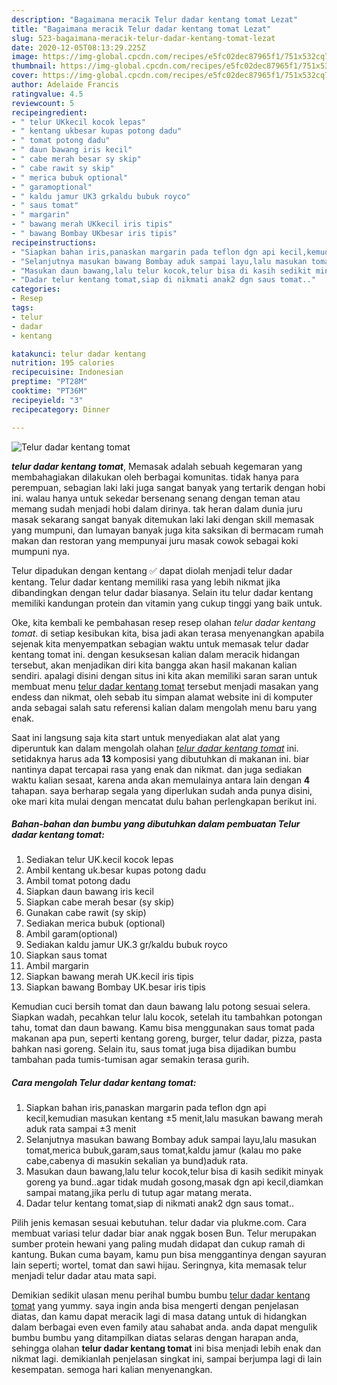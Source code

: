 ```yaml
---
description: "Bagaimana meracik Telur dadar kentang tomat Lezat"
title: "Bagaimana meracik Telur dadar kentang tomat Lezat"
slug: 523-bagaimana-meracik-telur-dadar-kentang-tomat-lezat
date: 2020-12-05T08:13:29.225Z
image: https://img-global.cpcdn.com/recipes/e5fc02dec87965f1/751x532cq70/telur-dadar-kentang-tomat-foto-resep-utama.jpg
thumbnail: https://img-global.cpcdn.com/recipes/e5fc02dec87965f1/751x532cq70/telur-dadar-kentang-tomat-foto-resep-utama.jpg
cover: https://img-global.cpcdn.com/recipes/e5fc02dec87965f1/751x532cq70/telur-dadar-kentang-tomat-foto-resep-utama.jpg
author: Adelaide Francis
ratingvalue: 4.5
reviewcount: 5
recipeingredient:
- " telur UKkecil kocok lepas"
- " kentang ukbesar kupas potong dadu"
- " tomat potong dadu"
- " daun bawang iris kecil"
- " cabe merah besar sy skip"
- " cabe rawit sy skip"
- " merica bubuk optional"
- " garamoptional"
- " kaldu jamur UK3 grkaldu bubuk royco"
- " saus tomat"
- " margarin"
- " bawang merah UKkecil iris tipis"
- " bawang Bombay UKbesar iris tipis"
recipeinstructions:
- "Siapkan bahan iris,panaskan margarin pada teflon dgn api kecil,kemudian masukan kentang ±5 menit,lalu masukan bawang merah aduk rata sampai ±3 menit"
- "Selanjutnya masukan bawang Bombay aduk sampai layu,lalu masukan tomat,merica bubuk,garam,saus tomat,kaldu jamur (kalau mo pake cabe,cabenya di masukin sekalian ya bund)aduk rata."
- "Masukan daun bawang,lalu telur kocok,telur bisa di kasih sedikit minyak goreng ya bund..agar tidak mudah gosong,masak dgn api kecil,diamkan sampai matang,jika perlu di tutup agar matang merata."
- "Dadar telur kentang tomat,siap di nikmati anak2 dgn saus tomat.."
categories:
- Resep
tags:
- telur
- dadar
- kentang

katakunci: telur dadar kentang 
nutrition: 195 calories
recipecuisine: Indonesian
preptime: "PT28M"
cooktime: "PT36M"
recipeyield: "3"
recipecategory: Dinner

---
```



![Telur dadar kentang tomat](https://img-global.cpcdn.com/recipes/e5fc02dec87965f1/751x532cq70/telur-dadar-kentang-tomat-foto-resep-utama.jpg)

<b><i>telur dadar kentang tomat</i></b>, Memasak adalah sebuah kegemaran yang membahagiakan dilakukan oleh berbagai komunitas. tidak hanya para perempuan, sebagian laki laki juga sangat banyak yang tertarik dengan hobi ini. walau hanya untuk sekedar bersenang senang dengan teman atau memang sudah menjadi hobi dalam dirinya. tak heran dalam dunia juru masak sekarang sangat banyak ditemukan laki laki dengan skill memasak yang mumpuni, dan lumayan banyak juga kita saksikan di bermacam rumah makan dan restoran yang mempunyai juru masak cowok sebagai koki mumpuni nya.

Telur dipadukan dengan kentang ✅ dapat diolah menjadi telur dadar kentang. Telur dadar kentang memiliki rasa yang lebih nikmat jika dibandingkan dengan telur dadar biasanya. Selain itu telur dadar kentang memiliki kandungan protein dan vitamin yang cukup tinggi yang baik untuk.

Oke, kita kembali ke pembahasan resep resep olahan <i>telur dadar kentang tomat</i>. di setiap kesibukan kita, bisa jadi akan terasa menyenangkan apabila sejenak kita menyempatkan sebagian waktu untuk memasak telur dadar kentang tomat ini. dengan kesuksesan kalian dalam meracik hidangan tersebut, akan menjadikan diri kita bangga akan hasil makanan kalian sendiri. apalagi disini dengan situs ini kita akan memiliki saran saran untuk membuat menu <u>telur dadar kentang tomat</u> tersebut menjadi masakan yang endess dan nikmat, oleh sebab itu simpan alamat website ini di komputer anda sebagai salah satu referensi kalian dalam mengolah menu baru yang enak.


Saat ini langsung saja kita start untuk menyediakan alat alat yang diperuntuk kan dalam mengolah olahan <u><i>telur dadar kentang tomat</i></u> ini. setidaknya harus ada <b>13</b> komposisi yang dibutuhkan di makanan ini. biar nantinya dapat tercapai rasa yang enak dan nikmat. dan juga sediakan waktu kalian sesaat, karena anda akan memulainya antara lain dengan <b>4</b> tahapan. saya berharap segala yang diperlukan sudah anda punya disini, oke mari kita mulai dengan mencatat dulu bahan perlengkapan berikut ini.

<!--inarticleads1-->

##### Bahan-bahan dan bumbu yang dibutuhkan dalam pembuatan Telur dadar kentang tomat:

1. Sediakan  telur UK.kecil kocok lepas
1. Ambil  kentang uk.besar kupas potong dadu
1. Ambil  tomat potong dadu
1. Siapkan  daun bawang iris kecil
1. Siapkan  cabe merah besar (sy skip)
1. Gunakan  cabe rawit (sy skip)
1. Sediakan  merica bubuk (optional)
1. Ambil  garam(optional)
1. Sediakan  kaldu jamur UK.3 gr/kaldu bubuk royco
1. Siapkan  saus tomat
1. Ambil  margarin
1. Siapkan  bawang merah UK.kecil iris tipis
1. Siapkan  bawang Bombay UK.besar iris tipis


Kemudian cuci bersih tomat dan daun bawang lalu potong sesuai selera. Siapkan wadah, pecahkan telur lalu kocok, setelah itu tambahkan potongan tahu, tomat dan daun bawang. Kamu bisa menggunakan saus tomat pada makanan apa pun, seperti kentang goreng, burger, telur dadar, pizza, pasta bahkan nasi goreng. Selain itu, saus tomat juga bisa dijadikan bumbu tambahan pada tumis-tumisan agar semakin terasa gurih. 

<!--inarticleads2-->

##### Cara mengolah Telur dadar kentang tomat:

1. Siapkan bahan iris,panaskan margarin pada teflon dgn api kecil,kemudian masukan kentang ±5 menit,lalu masukan bawang merah aduk rata sampai ±3 menit
1. Selanjutnya masukan bawang Bombay aduk sampai layu,lalu masukan tomat,merica bubuk,garam,saus tomat,kaldu jamur (kalau mo pake cabe,cabenya di masukin sekalian ya bund)aduk rata.
1. Masukan daun bawang,lalu telur kocok,telur bisa di kasih sedikit minyak goreng ya bund..agar tidak mudah gosong,masak dgn api kecil,diamkan sampai matang,jika perlu di tutup agar matang merata.
1. Dadar telur kentang tomat,siap di nikmati anak2 dgn saus tomat..


Pilih jenis kemasan sesuai kebutuhan. telur dadar via plukme.com. Cara membuat variasi telur dadar biar anak nggak bosen Bun. Telur merupakan sumber protein hewani yang paling mudah didapat dan cukup ramah di kantung. Bukan cuma bayam, kamu pun bisa menggantinya dengan sayuran lain seperti; wortel, tomat dan sawi hijau. Seringnya, kita memasak telur menjadi telur dadar atau mata sapi. 

Demikian sedikit ulasan menu perihal bumbu bumbu <u>telur dadar kentang tomat</u> yang yummy. saya ingin anda bisa mengerti dengan penjelasan diatas, dan kamu dapat meracik lagi di masa datang untuk di hidangkan dalam berbagai even even family atau sahabat anda. anda dapat mengulik bumbu bumbu yang ditampilkan diatas selaras dengan harapan anda, sehingga olahan <b>telur dadar kentang tomat</b> ini bisa menjadi lebih enak dan nikmat lagi. demikianlah penjelasan singkat ini, sampai berjumpa lagi di lain kesempatan. semoga hari kalian menyenangkan.
